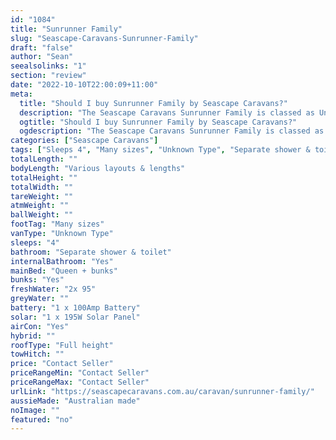 ```yaml
---
id: "1084"
title: "Sunrunner Family"
slug: "Seascape-Caravans-Sunrunner-Family"
draft: "false"
author: "Sean"
seealsolinks: "1"
section: "review"
date: "2022-10-10T22:00:09+11:00"
meta:
  title: "Should I buy Sunrunner Family by Seascape Caravans?"
  description: "The Seascape Caravans Sunrunner Family is classed as Unknown Type, and sleeps 4 people. It is Australian made and comes in at Many sizes. It generally has Separate shower & toilet."
  ogtitle: "Should I buy Sunrunner Family by Seascape Caravans?"
  ogdescription: "The Seascape Caravans Sunrunner Family is classed as Unknown Type, and sleeps 4 people. It is Australian made and comes in at Many sizes. It generally has Separate shower & toilet."
categories: ["Seascape Caravans"]
tags: ["Sleeps 4", "Many sizes", "Unknown Type", "Separate shower & toilet", "Full height", "Price Unknown", "Australian made"]
totalLength: ""
bodyLength: "Various layouts & lengths"
totalHeight: ""
totalWidth: ""
tareWeight: ""
atmWeight: ""
ballWeight: ""
footTag: "Many sizes"
vanType: "Unknown Type"
sleeps: "4"
bathroom: "Separate shower & toilet"
internalBathroom: "Yes"
mainBed: "Queen + bunks"
bunks: "Yes"
freshWater: "2x 95"
greyWater: ""
battery: "1 x 100Amp Battery"
solar: "1 x 195W Solar Panel"
airCon: "Yes"
hybrid: ""
roofType: "Full height"
towHitch: ""
price: "Contact Seller"
priceRangeMin: "Contact Seller"
priceRangeMax: "Contact Seller"
urlLink: "https://seascapecaravans.com.au/caravan/sunrunner-family/"
aussieMade: "Australian made"
noImage: ""
featured: "no"
---
```

